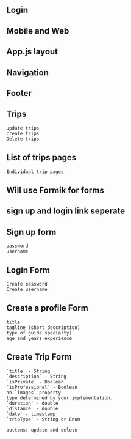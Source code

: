 ## Login
## Mobile and Web
## App.js layout
## Navigation
## Footer
## Trips 
	update trips
	create trips
	Delete trips

## List of trips pages
	Individual trip pages

## Will use Formik for forms
## sign up and login link seperate

## Sign up form
	password 
	username

## Login Form
	Create password
	Create username

## Create a profile Form 
	title
	tagline (short description) 
	type of guide specialty)
	age and years experience

## Create Trip Form 
	`title` - String
	`description` - String
	`isPrivate` - Boolean
	`isProfessional` - Boolean
	an `images` property
	type determined by your implementation. 
	`duration` - double
	`distance` - double
	`date` - timestamp
	`tripType` - String or Enum	

	buttons: update and delete

